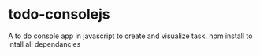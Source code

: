 # todo-consolejs
A to do console app in javascript to create and visualize task.
npm install to intall all dependancies
